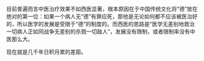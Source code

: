 目前普遍而言中医治疗效果不如西医显著，根本原因在于中国传统文化将“德”放在绝对的第一位：如果一个病人无“德”有罪应死，那他是无论如何都不应该被医治好的，所以医学的发展是受限于“德”的制度的。而西医的思路是“医学无差别地救治一切病人正如同战争无差别的杀戮一切敌人”，发展没有限制，或者限制率没有中医那么大。

现在就是几千年日积月累的差距。
